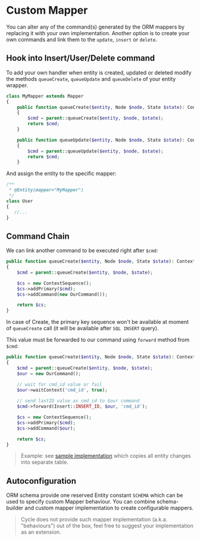 # Custom Mapper
You can alter any of the command(s) generated by the ORM mappers by replacing it with your own implementation. Another option 
is to create your own commands and link them to the `update`, `insert` or `delete`.

## Hook into Insert/User/Delete command
To add your own handler when entity is created, updated or deleted modify the methods `queueCreate`, `queueUpdate` and `queueDelete` of
your entity wrapper.

```php
class MyMapper extends Mapper
{
    public function queueCreate($entity, Node $node, State $state): ContextCarrierInterface
    {
        $cmd = parent::queueCreate($entity, $node, $state);
        return $cmd;
    }

    public function queueUpdate($entity, Node $node, State $state): ContextCarrierInterface
    {
        $cmd = parent::queueUpdate($entity, $node, $state);
        return $cmd;
    }
```

And assign the entity to the specific mapper:

```php
/**
 * @Entity(mapper="MyMapper")
 */
class User 
{
   //...
}
```

## Command Chain
We can link another command to be executed right after `$cmd`:

```php
public function queueCreate($entity, Node $node, State $state): ContextCarrierInterface
{
    $cmd = parent::queueCreate($entity, $node, $state);

    $cs = new ContextSequence();
    $cs->addPrimary($cmd);
    $cs->addCommand(new OurCommand());

    return $cs;
}
```

In case of Create, the primary key sequence won't be available at moment of `queueCreate` call (it will be available after `SQL INSERT` query). 

This value must be forwarded to our command using `forward` method from `$cmd`:

```php
public function queueCreate($entity, Node $node, State $state): ContextCarrierInterface
{
    $cmd = parent::queueCreate($entity, $node, $state);
    $our = new OurCommand();

    // wait for cmd_id value or fail
    $our->waitContext('cmd_id', true);
    
    // send lastID value as cmd_id to $our command
    $cmd->forward(Insert::INSERT_ID, $our, 'cmd_id');

    $cs = new ContextSequence();
    $cs->addPrimary($cmd);
    $cs->addCommand($our);

    return $cs;
}
```

> Example: see [sample implementation](https://github.com/cycle/orm/blob/master/tests/ORM/Fixtures/UserSnapshotMapper.php) which copies all entity changes into separate table.

## Autoconfiguration
ORM schema provide one reserved Entity constant `SCHEMA` which can be used to specify custom Mapper behaviour. You can combine schema-builder and custom mapper implementation to create configurable mappers.

> Cycle does not provide such mapper implementation (a.k.a. "behaviours") out of the box, feel free to suggest your implementation as an extension.
